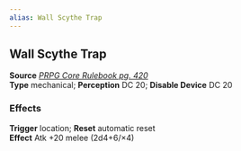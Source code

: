 ```yaml
---
alias: Wall Scythe Trap
---
```


## Wall Scythe Trap

**Source** [_PRPG Core Rulebook pg. 420_](http://paizo.com/pathfinderRPG/v5748btpy88yj)  
**Type** mechanical; **Perception** DC 20; **Disable Device** DC 20

### Effects

**Trigger** location; **Reset** automatic reset  
**Effect** Atk +20 melee (2d4+6/×4)

